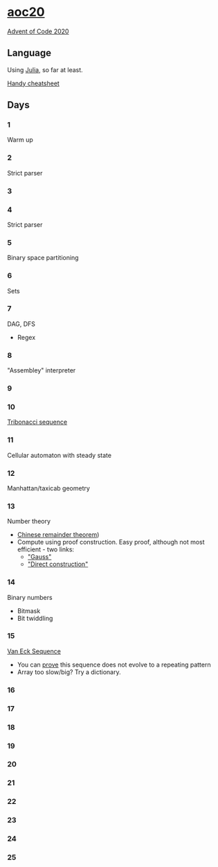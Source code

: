 # [aoc20](https://gitlab.com/eidoom/aoc20)

[Advent of Code 2020](https://adventofcode.com/2020)

## Language

Using [Julia](https://docs.julialang.org/en/v1/manual/getting-started/), so far at least.

[Handy cheatsheet](https://juliabyexample.helpmanual.io/)

## Days

### 1

Warm up

### 2

Strict parser

### 3

### 4

Strict parser

### 5

Binary space partitioning

### 6

Sets

### 7

DAG, DFS

* Regex

### 8

"Assembley" interpreter

### 9

### 10

[Tribonacci sequence](https://oeis.org/A000073)

### 11

Cellular automaton with steady state

### 12

Manhattan/taxicab geometry

### 13

Number theory

* [Chinese remainder theorem](https://en.wikipedia.org/wiki/Chinese_remainder_theorem))
* Compute using proof construction. Easy proof, although not most efficient - two links:
    * ["Gauss"](https://shainer.github.io/crypto/math/2017/10/22/chinese-remainder-theorem.html)
    * ["Direct construction"](https://en.wikipedia.org/wiki/Chinese_remainder_theorem#Existence_(direct_construction))

### 14

Binary numbers

* Bitmask
* Bit twiddling

### 15

[Van Eck Sequence](https://oeis.org/A181391)

* You can [prove](https://youtu.be/etMJxB-igrc) this sequence does not evolve to a repeating pattern
* Array too slow/big? Try a dictionary.

### 16

### 17

### 18

### 19

### 20

### 21

### 22

### 23

### 24

### 25

